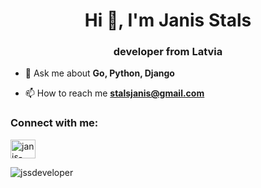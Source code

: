 <h1 align="center">Hi 👋, I'm Janis Stals</h1>
<h3 align="center">developer from Latvia</h3>

- 💬 Ask me about **Go, Python, Django**

- 📫 How to reach me **stalsjanis@gmail.com**


<h3 align="left">Connect with me:</h3>
<p align="left">
<a href="https://linkedin.com/in/janis-stals-b28838131" target="blank"><img align="center" src="https://raw.githubusercontent.com/rahuldkjain/github-profile-readme-generator/master/src/images/icons/Social/linked-in-alt.svg" alt="janis-stals-b28838131" height="30" width="40" /></a>
</p>

<p><img align="left" src="https://github-readme-stats.vercel.app/api/top-langs?username=jssdeveloper&show_icons=true&locale=en&layout=compact" alt="jssdeveloper" /></p>
